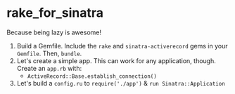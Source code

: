 # rake_for_sinatra
Because being lazy is awesome!

1. Build a Gemfile. Include the `rake` and `sinatra-activerecord` gems in your `Gemfile`. Then, `bundle`.
2. Let's create a simple app. This can work for any application, though. Create an `app.rb` with:
    * `ActiveRecord::Base.establish_connection()`
3. Let's build a `config.ru` to `require('./app')` & `run Sinatra::Application`
